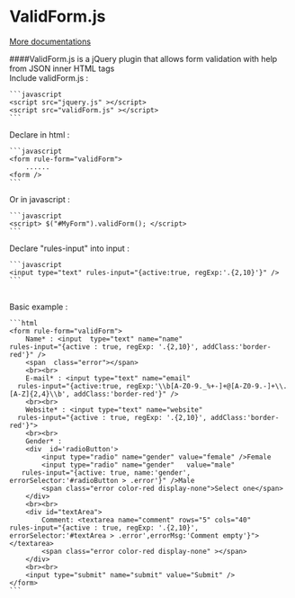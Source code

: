 ValidForm.js
==
[More documentations](http://validForm.poohia.com)


####ValidForm.js is a jQuery plugin that allows form validation with help from JSON inner HTML tags
<br />
Include validForm.js :

    ```javascript
    <script src="jquery.js" ></script>
    <script src="validForm.js" ></script>
    ```

Declare in html :

    ```javascript
    <form rule-form="validForm">
        ......
    <form />
    ```
    
Or in javascript :

    ```javascript
    <script> $("#MyForm").validForm(); </script>
    ```
               
Declare "rules-input" into input :

    ```javascript
    <input type="text" rules-input="{active:true, regExp:'.{2,10}'}" />
    ```
    
<br />
Basic example : 
     
    ```html
    <form rule-form="validForm">
        Name* : <input  type="text" name="name"
    rules-input="{active : true, regExp: '.{2,10}', addClass:'border-red'}" />
        <span  class="error"></span>
        <br><br>
        E-mail* : <input type="text" name="email"
      rules-input="{active:true, regExp:'\\b[A-Z0-9._%+-]+@[A-Z0-9.-]+\\.[A-Z]{2,4}\\b', addClass:'border-red'}" />
        <br><br>
        Website* : <input type="text" name="website"
      rules-input="{active : true, regExp: '.{2,10}', addClass:'border-red'}">
        <br><br>
        Gender* :
        <div  id='radioButton'>
            <input type="radio" name="gender" value="female" />Female
            <input type="radio" name="gender"   value="male"
       rules-input="{active: true, name:'gender', errorSelector:'#radioButton > .error'}" />Male
            <span class="error color-red display-none">Select one</span>
        </div>
        <br><br>
        <div id="textArea">
            Comment: <textarea name="comment" rows="5" cols="40"
    rules-input="{active : true, regExp: '.{2,10}', errorSelector:'#textArea > .error',errorMsg:'Comment empty'}"></textarea>
            <span class="error color-red display-none" ></span>
        </div>
        <br><br>
        <input type="submit" name="submit" value="Submit" />
    </form>
    ```            
